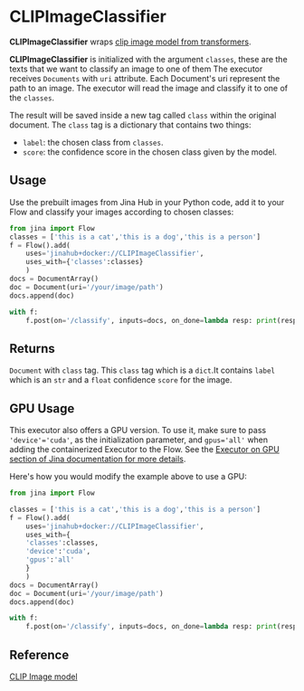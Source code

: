 # CLIPImageClassifier

**CLIPImageClassifier** wraps [clip image model from transformers](https://huggingface.co/openai/clip-vit-base-patch32). 

**CLIPImageClassifier** is initialized with the argument `classes`, these are the texts that we want to classify an image to one of them
The executor receives `Documents` with `uri` attribute. Each Document's uri represent the path to an image. The executor will read the image
and classify it to one of the `classes`. 

The result will be saved inside a new tag called `class` within the original document. The `class` tag is a dictionary that contains two things: 

- `label`: the chosen class from `classes`.
- `score`: the confidence score in the chosen class given by the model.


## Usage

Use the prebuilt images from Jina Hub in your Python code, add it to your Flow and classify your images according to chosen classes:

```python
from jina import Flow
classes = ['this is a cat','this is a dog','this is a person']
f = Flow().add(
    uses='jinahub+docker://CLIPImageClassifier',
    uses_with={'classes':classes}
    )
docs = DocumentArray()
doc = Document(uri='/your/image/path')
docs.append(doc)

with f:
    f.post(on='/classify', inputs=docs, on_done=lambda resp: print(resp.docs[0].tags['class']['label']))
```
## Returns

`Document` with `class` tag. This `class` tag which is a `dict`.It contains `label` which is an `str` and a `float` confidence `score` for the image.

## GPU Usage

This executor also offers a GPU version. To use it, make sure to pass `'device'='cuda'`, as the initialization parameter, and `gpus='all'` when adding the containerized Executor to the Flow. See the [Executor on GPU section of Jina documentation for more details](https://docs.jina.ai/tutorials/gpu-executor/).

Here's how you would modify the example above to use a GPU:

```python
from jina import Flow

classes = ['this is a cat','this is a dog','this is a person']	
f = Flow().add(
    uses='jinahub+docker://CLIPImageClassifier',
    uses_with={
    'classes':classes,
    'device':'cuda',
    'gpus':'all'
    }
    )
docs = DocumentArray()
doc = Document(uri='/your/image/path')
docs.append(doc)

with f:
    f.post(on='/classify', inputs=docs, on_done=lambda resp: print(resp.docs[0].tags['class']['label']))
```

## Reference

[CLIP Image model](https://huggingface.co/openai/clip-vit-base-patch32)
